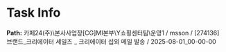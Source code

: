 # Task Info

**Path:** 카페24(주)\본사사업장\[CG]MI본부\Y쇼핑센터팀\운영1 / msson / [274136] 브랜드_크리에이터 세일즈 _ 크리에이터 섭외 메일 발송 / 2025-08-01_00-00-00

